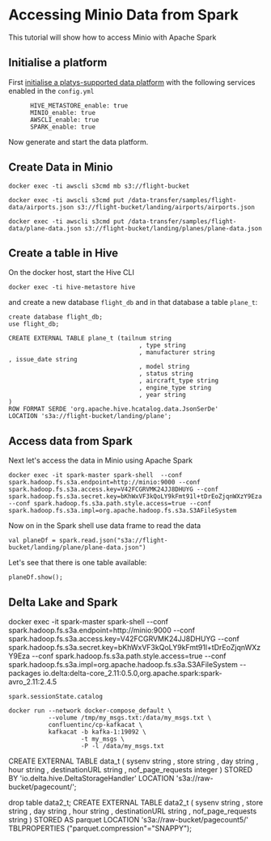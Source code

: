 # Accessing Minio Data from Spark

This tutorial will show how to access Minio with Apache Spark

## Initialise a platform

First [initialise a platys-supported data platform](../../getting-started.md) with the following services enabled in the `config.yml`

```
      HIVE_METASTORE_enable: true
      MINIO_enable: true
      AWSCLI_enable: true
      SPARK_enable: true
```

Now generate and start the data platform. 

## Create Data in Minio

```
docker exec -ti awscli s3cmd mb s3://flight-bucket
```

```
docker exec -ti awscli s3cmd put /data-transfer/samples/flight-data/airports.json s3://flight-bucket/landing/airports/airports.json

docker exec -ti awscli s3cmd put /data-transfer/samples/flight-data/plane-data.json s3://flight-bucket/landing/planes/plane-data.json
```


## Create a table in Hive

On the docker host, start the Hive CLI 

```
docker exec -ti hive-metastore hive
```

and create a new database `flight_db` and in that database a table `plane_t`:

```
create database flight_db;
use flight_db;

CREATE EXTERNAL TABLE plane_t (tailnum string
									, type string
									, manufacturer string									, issue_date string
									, model string
									, status string
									, aircraft_type string
									, engine_type string
									, year string									 )
ROW FORMAT SERDE 'org.apache.hive.hcatalog.data.JsonSerDe'
LOCATION 's3a://flight-bucket/landing/plane';
```

## Access data from Spark

Next let's access the data in Minio using Apache Spark

```
docker exec -it spark-master spark-shell  --conf spark.hadoop.fs.s3a.endpoint=http://minio:9000 --conf spark.hadoop.fs.s3a.access.key=V42FCGRVMK24JJ8DHUYG --conf spark.hadoop.fs.s3a.secret.key=bKhWxVF3kQoLY9kFmt91l+tDrEoZjqnWXzY9Eza --conf spark.hadoop.fs.s3a.path.style.access=true --conf spark.hadoop.fs.s3a.impl=org.apache.hadoop.fs.s3a.S3AFileSystem
```

Now on in the Spark shell use data frame to read the data

```
val planeDf = spark.read.json("s3a://flight-bucket/landing/plane/plane-data.json")
```

Let's see that there is one table available:

```
planeDf.show();
```

## Delta Lake and Spark

docker exec -it spark-master spark-shell  --conf spark.hadoop.fs.s3a.endpoint=http://minio:9000 --conf spark.hadoop.fs.s3a.access.key=V42FCGRVMK24JJ8DHUYG --conf spark.hadoop.fs.s3a.secret.key=bKhWxVF3kQoLY9kFmt91l+tDrEoZjqnWXzY9Eza --conf spark.hadoop.fs.s3a.path.style.access=true --conf spark.hadoop.fs.s3a.impl=org.apache.hadoop.fs.s3a.S3AFileSystem --packages io.delta:delta-core_2.11:0.5.0,org.apache.spark:spark-avro_2.11:2.4.5



```
spark.sessionState.catalog
```



```
docker run --network docker-compose_default \
           --volume /tmp/my_msgs.txt:/data/my_msgs.txt \
           confluentinc/cp-kafkacat \
           kafkacat -b kafka-1:19092 \
                    -t my_msgs \
                    -P -l /data/my_msgs.txt
```



CREATE EXTERNAL TABLE data_t ( sysenv string
                             , store string
                             , day string
                             , hour string
                             , destinationURL string
                             , nof_page_requests integer ) 
STORED BY 'io.delta.hive.DeltaStorageHandler'
LOCATION 's3a://raw-bucket/pagecount/';



drop table data2_t;
CREATE EXTERNAL TABLE data2_t ( sysenv string
                             , store string
                             , day string
                             , hour string
                             , destinationURL string
                             , nof_page_requests string ) 
STORED AS parquet
LOCATION 's3a://raw-bucket/pagecount5/'
TBLPROPERTIES ("parquet.compression"="SNAPPY");

